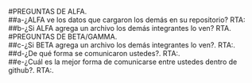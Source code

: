 #PREGUNTAS DE ALFA.<br>
##a-¿ALFA ve los datos que cargaron los demás en su repositorio?
RTA:<br>
##b-¿Si ALFA agrega un archivo los demás integrantes lo ven?
RTA.<br>
#PREGUNTAS DE BETA/GAMMA.<br>
##c-¿Si BETA agrega un archivo los demás integrantes lo ven?.
RTA:.<br>
##d-¿De qué forma se comunicaron ustedes?.
RTA:.<br>
##e-¿Cuál es la mejor forma de comunicarse entre ustedes dentro de github?.
RTA:.<br>
